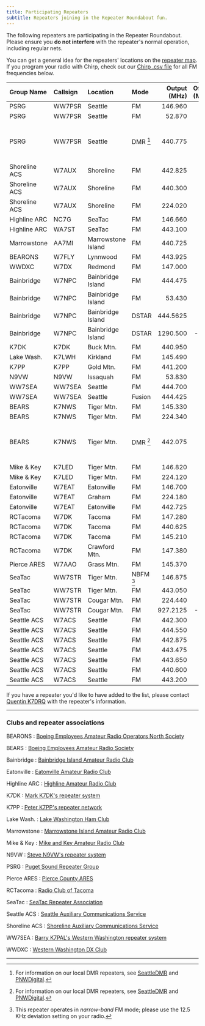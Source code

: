 ```yaml
---
title: Participating Repeaters
subtitle: Repeaters joining in the Repeater Roundabout fun.
---
```


The following repeaters are participating in the Repeater Roundabout. Please ensure you **do not interfere** with the repeater's normal operation, including regular nets.

You can get a general idea for the repeaters' locations on the [repeater map](/map). If you program your radio with Chirp, check out our [Chirp .csv file](https://raw.githubusercontent.com/QCaudron/repeater_roundabout/main/assets/rr_frequencies.csv) for all FM frequencies below.

| Group Name    | Callsign   | Location           | Mode         |   Output (MHz) |   Offset (MHz) |                    Tone (Hz) |
|:--------------|:-----------|:-------------------|:-------------|---------------:|---------------:|-----------------------------:|
| PSRG          | WW7PSR     | Seattle            | FM           |        146.960 |           -0.6 |                        103.5 |
| PSRG          | WW7PSR     | Seattle            | FM           |         52.870 |           -1.7 |                        103.5 |
| PSRG          | WW7PSR     | Seattle            | DMR [^dmr]   |        440.775 |           +5.0 | CC2 TS1 Seattle1 (TG 803153) |
| Shoreline ACS | W7AUX      | Shoreline          | FM           |        442.825 |           +5.0 |                        103.5 |
| Shoreline ACS | W7AUX      | Shoreline          | FM           |        440.300 |           +5.0 |                        103.5 |
| Shoreline ACS | W7AUX      | Shoreline          | FM           |        224.020 |           -1.6 |                        103.5 |
| Highline ARC  | NC7G       | SeaTac             | FM           |        146.660 |           -0.6 |                        103.5 |
| Highline ARC  | WA7ST      | SeaTac             | FM           |        443.100 |           +5.0 |                        103.5 |
| Marrowstone   | AA7MI      | Marrowstone Island | FM           |        440.725 |           +5.0 |                        114.8 |
| BEARONS       | W7FLY      | Lynnwood           | FM           |        443.925 |           +5.0 |                        100.0 |
| WWDXC         | W7DX       | Redmond            | FM           |        147.000 |           -0.6 |                        103.5 |
| Bainbridge    | W7NPC      | Bainbridge Island  | FM           |        444.475 |           +5.0 |                        103.5 |
| Bainbridge    | W7NPC      | Bainbridge Island  | FM           |         53.430 |           -1.7 |                        100.0 |
| Bainbridge    | W7NPC      | Bainbridge Island  | DSTAR        |       444.5625 |           +5.0 |                              |
| Bainbridge    | W7NPC      | Bainbridge Island  | DSTAR        |       1290.500 |          -20.0 |                              |
| K7DK          | K7DK       | Buck Mtn.          | FM           |        440.950 |           +5.0 |                        110.9 |
| Lake Wash.    | K7LWH      | Kirkland           | FM           |        145.490 |           -0.6 |                        103.5 |
| K7PP          | K7PP       | Gold Mtn.          | FM           |        441.200 |           +5.0 |                        123.0 |
| N9VW          | N9VW       | Issaquah           | FM           |         53.830 |           -1.7 |                        123.0 |
| WW7SEA        | WW7SEA     | Seattle            | FM           |        444.700 |           +5.0 |                        103.5 |
| WW7SEA        | WW7SEA     | Seattle            | Fusion       |        444.425 |           +5.0 |                        141.3 |
| BEARS         | K7NWS      | Tiger Mtn.         | FM           |        145.330 |           -0.6 |                        179.9 |
| BEARS         | K7NWS      | Tiger Mtn.         | FM           |        224.340 |           -1.6 |                        110.9 |
| BEARS         | K7NWS      | Tiger Mtn.         | DMR [^dmr]   |        442.075 |           +5.0 |   CC2 TS1 BEARS1 (TG 312488) |
| Mike & Key    | K7LED      | Tiger Mtn.         | FM           |        146.820 |           -0.6 |                        103.5 |
| Mike & Key    | K7LED      | Tiger Mtn.         | FM           |        224.120 |           -1.6 |                        103.5 |
| Eatonville    | W7EAT      | Eatonville         | FM           |        146.700 |           -0.6 |                        103.5 |
| Eatonville    | W7EAT      | Graham             | FM           |        224.180 |           -1.6 |                        103.5 |
| Eatonville    | W7EAT      | Eatonville         | FM           |        442.725 |           +5.0 |                        103.5 |
| RCTacoma      | W7DK       | Tacoma             | FM           |        147.280 |           +0.6 |                        103.5 |
| RCTacoma      | W7DK       | Tacoma             | FM           |        440.625 |           +5.0 |                        103.5 |
| RCTacoma      | W7DK       | Tacoma             | FM           |        145.210 |           -0.6 |                        141.3 |
| RCTacoma      | W7DK       | Crawford Mtn.      | FM           |        147.380 |           +0.6 |                        103.5 |
| Pierce ARES   | W7AAO      | Grass Mtn.         | FM           |        145.370 |           -0.6 |                        136.5 |
| SeaTac        | WW7STR     | Tiger Mtn.         | NBFM [^nbfm] |        146.875 |           -0.6 |                        103.5 |
| SeaTac        | WW7STR     | Tiger Mtn.         | FM           |        443.050 |           +5.0 |                        103.5 |
| SeaTac        | WW7STR     | Cougar Mtn.        | FM           |        224.440 |           -1.6 |                        103.5 |
| SeaTac        | WW7STR     | Cougar Mtn.        | FM           |       927.2125 |          -25.0 |                        114.8 |
| Seattle ACS   | W7ACS      | Seattle            | FM           |        442.300 |           +5.0 |                        141.3 |
| Seattle ACS   | W7ACS      | Seattle            | FM           |        444.550 |           +5.0 |                        141.3 |
| Seattle ACS   | W7ACS      | Seattle            | FM           |        442.875 |           +5.0 |                        141.3 |
| Seattle ACS   | W7ACS      | Seattle            | FM           |        443.475 |           +5.0 |                        141.3 |
| Seattle ACS   | W7ACS      | Seattle            | FM           |        443.650 |           +5.0 |                        141.3 |
| Seattle ACS   | W7ACS      | Seattle            | FM           |        440.600 |           +5.0 |                        141.3 |
| Seattle ACS   | W7ACS      | Seattle            | FM           |        443.200 |           +5.0 |                        141.3 |

If you have a repeater you'd like to have added to the list, please contact [Quentin K7DRQ](mailto:k7drq@psrg.org) with the repeater's information.

---

### Clubs and repeater associations

BEARONS
: [Boeing Employees Amateur Radio Operators North Society](https://w7flybearons.org)

BEARS
: [Boeing Employees Amateur Radio Society](https://sites.google.com/site/k7nwsbears)

Bainbridge
: [Bainbridge Island Amateur Radio Club](https://www.w7npc.org)

Eatonville
: [Eatonville Amateur Radio Club](https://www.qrz.com/db/W7EAT)

Highline ARC
: [Highline Amateur Radio Club](https://highlinearc.org)

K7DK
: [Mark K7DK's repeater system](https://www.qrz.com/db/K7DK)

K7PP
: [Peter K7PP's repeater network](http://www.k7pp.itgo.com)

Lake Wash.
: [Lake Washington Ham Club](http://www.lakewashingtonhamclub.org)

Marrowstone
: [Marrowstone Island Amateur Radio Club](https://www.qrz.com/db/AA7MI)

Mike & Key
: [Mike and Key Amateur Radio Club](https://mikeandkey.org)

N9VW
: [Steve N9VW's repeater system](https://www.qrz.com/db/N9VW)

PSRG
: [Puget Sound Repeater Group](http://www.psrg.org/)

Pierce ARES
: [Pierce County ARES](http://www.piercecountyares.net)

RCTacoma
: [Radio Club of Tacoma](http://www.w7dk.org)

SeaTac
: [SeaTac Repeater Association](https://seatacra.com)

Seattle ACS
: [Seattle Auxiliary Communications Service](https://www.seattleacs.org/)

Shoreline ACS
: [Shoreline Auxiliary Communications Service](https://sites.google.com/a/w7aux.org/shoreline-acs)

WW7SEA
: [Barry K7PAL's Western Washington repeater system](https://www.qrz.com/db/WW7SEA)

WWDXC
: [Western Washington DX Club](https://www.wwdxc.org)



---

[^dmr]: For information on our local DMR repeaters, see [SeattleDMR](http://seattledmr.org/) and [PNWDigital](https://pnwdigital.net/).
[^nbfm]: This repeater operates in *narrow-band* FM mode; please use the 12.5 KHz deviation setting on your radio.